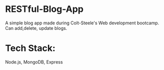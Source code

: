 # RESTful-Blog-App
A simple blog app made during Colt-Steele's Web development bootcamp.
Can add,delete, update blogs.
# Tech Stack:
Node.js, MongoDB, Express
